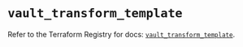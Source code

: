 # `vault_transform_template`

Refer to the Terraform Registry for docs: [`vault_transform_template`](https://registry.terraform.io/providers/hashicorp/vault/4.7.0/docs/resources/transform_template).
